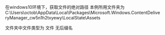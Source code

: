 在windows10环境下，获取文件的绝对路径
本例所用文件夹为 C:\Users\octob\AppData\Local\Packages\Microsoft.Windows.ContentDeliveryManager_cw5n1h2txyewy\LocalState\Assets

文件夹中文件类型为 文件 无后缀名